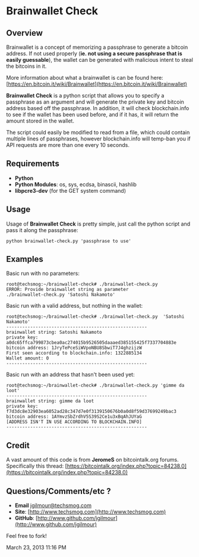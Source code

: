 # Brainwallet Check

## Overview
Brainwallet is a concept of memorizing a passphrase to generate a bitcoin address. If not used properly (**ie. not using a secure passphrase that is easily guessable**), the wallet can be generated with malicious intent to steal the bitcoins in it. 

More information about what a brainwallet is can be found here: [https://en.bitcoin.it/wiki/Brainwallet](https://en.bitcoin.it/wiki/Brainwallet)

**Brainwallet Check** is a python script that allows you to specify a passphrase as an argument and will generate the private key and bitcoin address based off the passphrase. In addition, it will check blockchain.info to see if the wallet has been used before, and if it has, it will return the amount stored in the wallet. 

The script could easily be modified to read from a file, which could contain multiple lines of passphrases, however blockchain.info will temp-ban you if API requests are more than one every 10 seconds. 

## Requirements
* **Python**
* **Python Modules**: os, sys, ecdsa, binascii, hashlib
* **libpcre3-dev** (for the GET system command)

## Usage

Usage of **Brainwallet Check** is pretty simple, just call the python script and pass it along the passphrase:

	python brainwallet-check.py 'passphrase to use' 

## Examples
Basic run with no parameters:

    root@techsmog:~/brainwallet-check# ./brainwallet-check.py
    ERROR: Provide brainwallet string as parameter
    ./brainwallet-check.py 'Satoshi Nakamoto'
    
Basic run with a valid address, but nothing in the wallet:    
    
    root@techsmog:~/brainwallet-check# ./brainwallet-check.py  'Satoshi Nakamoto'
	-----------------------------------------------------
	brainwallet string: Satoshi Nakamoto
	private key: a0dc65ffca799873cbea0ac274015b9526505daaaed385155425f7337704883e
	bitcoin address: 1JryTePceSiWVpoNBU8SbwiT7J4ghzijzW
	First seen according to blockchain.info: 1322885134
	Wallet amount: 0
	-----------------------------------------------------

Basic run with an address that hasn't been used yet:

	root@techsmog:~/brainwallet-check# ./brainwallet-check.py 'gimme da loot'
	-----------------------------------------------------
	brainwallet string: gimme da loot
	private key: f7d3dc8e32903ea6052ad28c347d7e0f3139150676b0a0d8f59d37699249bac3
	bitcoin address: 1AYmvzSbZrdhV5S39S2Ce1u3xBqAhJUYaG
	[ADDRESS ISN'T IN USE ACCORDING TO BLOCKCHAIN.INFO]
	-----------------------------------------------------

## Credit

A vast amount of this code is from **JeromeS** on bitcointalk.org forums. Specifically this thread: [https://bitcointalk.org/index.php?topic=84238.0](https://bitcointalk.org/index.php?topic=84238.0)

## Questions/Comments/etc ?

* **Email** [jgilmour@techsmog.com](mailto:jgilmour@techsmog.com)
* **Site**: [http://www.techsmog.com](http://www.techsmog.com)
* **GitHub**: [http://www.github.com/jgilmour](http://www.github.com/jgilmour)

Feel free to fork! 

March 23, 2013 11:16 PM
